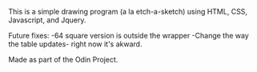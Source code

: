 This is a simple drawing program (a la etch-a-sketch) using HTML, CSS, Javascript, and Jquery.

Future fixes:
-64 square version is outside the wrapper
-Change the way the table updates- right now it's akward.


Made as part of the Odin Project.

